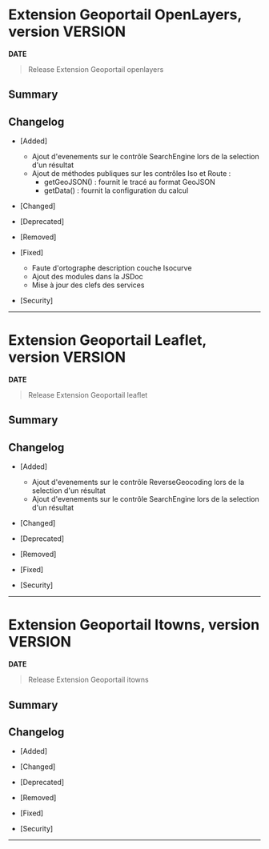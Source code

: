 

# Extension Geoportail OpenLayers, version __VERSION__

**__DATE__**
> Release Extension Geoportail openlayers

## Summary

## Changelog

* [Added]

    - Ajout d'evenements sur le contrôle SearchEngine lors de la selection d'un résultat
    - Ajout de méthodes publiques sur les contrôles Iso et Route : 
      - getGeoJSON() : fournit le tracé au format GeoJSON
      - getData() : fournit la configuration du calcul

* [Changed]

* [Deprecated]

* [Removed]

* [Fixed]

    - Faute d'ortographe description couche Isocurve
    - Ajout des modules dans la JSDoc
    - Mise à jour des clefs des services

* [Security]

---



# Extension Geoportail Leaflet, version __VERSION__

**__DATE__**
> Release Extension Geoportail leaflet

## Summary

## Changelog

* [Added]

    - Ajout d'evenements sur le contrôle ReverseGeocoding lors de la selection d'un résultat
    - Ajout d'evenements sur le contrôle SearchEngine lors de la selection d'un résultat

* [Changed]

* [Deprecated]

* [Removed]

* [Fixed]

* [Security]

---



# Extension Geoportail Itowns, version __VERSION__

**__DATE__**
> Release Extension Geoportail itowns

## Summary

## Changelog

* [Added]

* [Changed]

* [Deprecated]

* [Removed]

* [Fixed]

* [Security]

---
